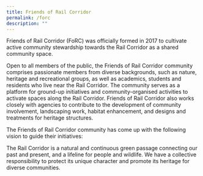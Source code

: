 ```yaml
---
title: Friends of Rail Corridor
permalink: /forc
description: ""
---
```

Friends of Rail Corridor (FoRC) was officially formed in 2017 to cultivate active community stewardship towards the Rail Corridor as a shared community space.

Open to all members of the public, the Friends of Rail Corridor community comprises passionate members from diverse backgrounds, such as nature, heritage and recreational groups, as well as academics, students and residents who live near the Rail Corridor. The community serves as a platform for ground-up initiatives and community-organised activities to activate spaces along the Rail Corridor. Friends of Rail Corridor also works closely with agencies to contribute to the development of community involvement, landscaping work, habitat enhancement, and designs and treatments for heritage structures.

The Friends of Rail Corridor community has come up with the following vision to guide their initiatives:

The Rail Corridor is a natural and continuous green passage connecting our past and present, and a lifeline for people and wildlife. We have a collective responsibility to protect its unique character and promote its heritage for diverse communities.